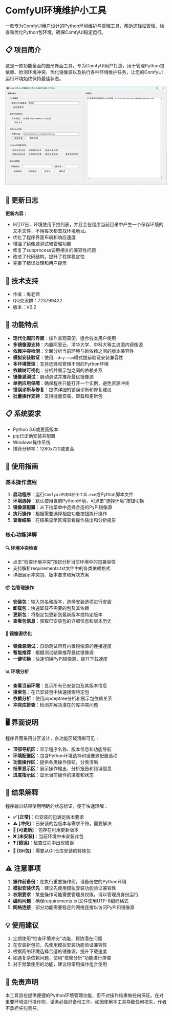 # ComfyUI环境维护小工具

一款专为ComfyUI用户设计的Python环境维护与管理工具，帮助您轻松管理、检查和优化Python包环境，确保ComfyUI稳定运行。

## 📋 项目简介

这是一款功能全面的图形界面工具，专为ComfyUI用户打造，用于管理Python包依赖、检测环境冲突、优化镜像源以及执行各种环境维护任务，让您的ComfyUI运行环境始终保持最佳状态。

![](./image/ui.jpg)

## 📄 更新日志

**更新内容：**

- 9月17日，环境使用下拉列表，并且会在程序当前目录中产生一个保存环境的文本文件，不用每次都去找环境地址。
- 优化了程序界面布局和响应速度
- 增强了镜像源测试和管理功能
- 修复了subprocess调用相关的兼容性问题
- 改进了代码结构，提升了程序稳定性
- 完善了错误处理和用户提示

## 🤝 技术支持

- 作者：练老师
- QQ交流群：723799422
- 版本：V2.2

## 🚀 功能特点

- **现代化图形界面**：操作直观简便，适合各类用户使用
- **多镜像源支持**：内置阿里云、清华大学、中科大等主流国内镜像源
- **依赖冲突检测**：全面分析当前环境与新依赖之间的版本兼容性
- **模拟安装验证**：使用`--dry-run`模式提前验证安装兼容性
- **多环境管理**：支持选择和管理不同的Python环境
- **依赖树可视化**：分析并展示包之间的依赖关系
- **镜像源测试**：自动测试并推荐最优镜像源
- **单例应用保障**：确保程序只能打开一个实例，避免资源冲突
- **错误诊断与修复**：提供详细的错误诊断和修复建议
- **批量操作支持**：支持批量安装、卸载和更新包

## 📋 系统要求

- Python 3.6或更高版本
- pip已正确安装并配置
- Windows操作系统
- 推荐分辨率：1280x720或更高

## 📖 使用指南

### 基本操作流程

1. **启动程序**：运行`Comfyui环境维护小工具.exe`或Python脚本文件
2. **环境选择**：默认使用当前Python环境，可点击"选择环境"按钮切换
3. **镜像源配置**：从下拉菜单中选择合适的PyPI镜像源
4. **执行操作**：根据需要选择相应功能按钮执行操作
5. **查看结果**：在结果显示区域查看操作输出和分析报告

### 核心功能详解

#### 🔍 环境冲突检查
- 点击"检查环境冲突"按钮分析当前环境中的包兼容性
- 支持解析requirements.txt文件中的各类依赖格式
- 详细展示冲突包、版本要求和解决方案

#### 📦 包管理操作
- **安装包**：输入包名和版本，选择安装选项进行安装
- **卸载包**：快速卸载不需要的包及其依赖
- **更新包**：将指定包更新到最新版本或特定版本
- **查看包信息**：获取已安装包的详细信息和版本历史

#### 🚀 镜像源优化
- **镜像源测试**：自动测试所有内置镜像源的连接速度
- **智能推荐**：根据测试结果推荐最优镜像源
- **一键切换**：快速切换PyPI镜像源，提升下载速度

#### 📊 环境分析
- **查看当前环境**：显示所有已安装包及其版本信息
- **搜索包**：在已安装包中快速搜索特定包
- **依赖分析**：使用pipdeptree分析和展示包依赖关系
- **冲突库排查**：检测并解决潜在的库冲突问题

## 🖥️ 界面说明

程序界面采用分区设计，各功能区域清晰可见：

- **顶部导航区**：显示程序名称、版本信息和功能导航
- **环境配置区**：包含Python环境选择和镜像源配置选项
- **功能操作区**：提供各类操作按钮，分类清晰
- **结果显示区**：展示操作输出、分析报告和错误信息
- **进度指示区**：显示当前操作的进度和状态

## 📝 结果解释

程序输出结果使用明确的状态标识，便于快速理解：

- **✅ [正常]**：已安装的包满足版本要求
- **⚠️ [冲突]**：已安装的包版本与需求不符，需要解决
- **🔄 [可更新]**：包存在可用更新版本
- **❌ [未安装]**：当前环境中未安装此包
- **❓ [错误]**：检查过程中出现错误
- **🔗 [Git包]**：需要从Git仓库安装的特殊包

## ⚠️ 注意事项

1. **操作前备份**：在执行重要操作前，请备份您的Python环境
2. **模拟安装优先**：建议先使用模拟安装功能验证兼容性
3. **权限要求**：某些操作可能需要管理员权限，请以管理员身份运行
4. **编码问题**：确保requirements.txt文件使用UTF-8编码格式
5. **网络连接**：部分功能需要稳定的网络连接以访问PyPI和镜像源

## 💡 使用建议

1. 定期使用"检查环境冲突"功能，预防潜在问题
2. 在安装新包前，先使用模拟安装功能验证兼容性
3. 根据网络环境选择合适的镜像源，提升下载速度
4. 如遇复杂依赖问题，使用"依赖分析"功能进行排查
5. 对于频繁使用的功能，建议将常用操作组合使用

## 📌 免责声明

本工具旨在提供便捷的Python环境管理功能，但不对操作结果做任何保证。在对重要环境进行操作前，请务必做好备份工作。如因使用本工具导致任何损失，作者不承担任何责任。